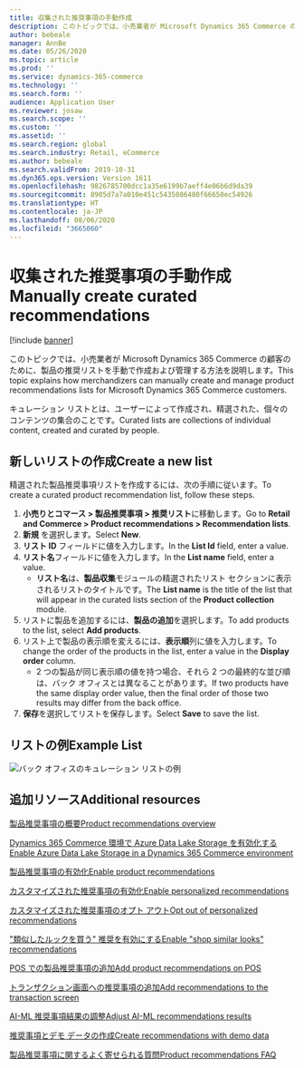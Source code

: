 ```yaml
---
title: 収集された推奨事項の手動作成
description: このトピックでは、小売業者が Microsoft Dynamics 365 Commerce の顧客のために、製品リストを手動で作成および管理する方法を説明します。
author: bebeale
manager: AnnBe
ms.date: 05/26/2020
ms.topic: article
ms.prod: ''
ms.service: dynamics-365-commerce
ms.technology: ''
ms.search.form: ''
audience: Application User
ms.reviewer: josaw
ms.search.scope: ''
ms.custom: ''
ms.assetid: ''
ms.search.region: global
ms.search.industry: Retail, eCommerce
ms.author: bebeale
ms.search.validFrom: 2019-10-31
ms.dyn365.ops.version: Version 1611
ms.openlocfilehash: 9826785700dcc1a35e6199b7aeff4e06b6d9da39
ms.sourcegitcommit: 8905d7a7a010e451c5435086480f66650ec54926
ms.translationtype: HT
ms.contentlocale: ja-JP
ms.lasthandoff: 08/06/2020
ms.locfileid: "3665060"
---
```

# <a name="manually-create-curated-recommendations"></a><span data-ttu-id="7b5c1-103">収集された推奨事項の手動作成</span><span class="sxs-lookup"><span data-stu-id="7b5c1-103">Manually create curated recommendations</span></span>

[!include [banner](includes/banner.md)]

<span data-ttu-id="7b5c1-104">このトピックでは、小売業者が Microsoft Dynamics 365 Commerce の顧客のために、製品の推奨リストを手動で作成および管理する方法を説明します。</span><span class="sxs-lookup"><span data-stu-id="7b5c1-104">This topic explains how merchandizers can manually create and manage product recommendations lists for Microsoft Dynamics 365 Commerce customers.</span></span>

<span data-ttu-id="7b5c1-105">キュレーション リストとは、ユーザーによって作成され、精選された、個々のコンテンツの集合のことです。</span><span class="sxs-lookup"><span data-stu-id="7b5c1-105">Curated lists are collections of individual content, created and curated by people.</span></span>  

## <a name="create-a-new-list"></a><span data-ttu-id="7b5c1-106">新しいリストの作成</span><span class="sxs-lookup"><span data-stu-id="7b5c1-106">Create a new list</span></span>

<span data-ttu-id="7b5c1-107">精選された製品推奨事項リストを作成するには、次の手順に従います。</span><span class="sxs-lookup"><span data-stu-id="7b5c1-107">To create a curated product recommendation list, follow these steps.</span></span>

1. <span data-ttu-id="7b5c1-108">**小売りとコマース &gt; 製品推奨事項 &gt; 推奨リスト**に移動します。</span><span class="sxs-lookup"><span data-stu-id="7b5c1-108">Go to **Retail and Commerce &gt; Product recommendations &gt; Recommendation lists**.</span></span>
1. <span data-ttu-id="7b5c1-109">**新規** を選択します。</span><span class="sxs-lookup"><span data-stu-id="7b5c1-109">Select **New**.</span></span>
1. <span data-ttu-id="7b5c1-110">**リスト ID** フィールドに値を入力します。</span><span class="sxs-lookup"><span data-stu-id="7b5c1-110">In the **List Id** field, enter a value.</span></span>
1. <span data-ttu-id="7b5c1-111">**リスト名**フィールドに値を入力します。</span><span class="sxs-lookup"><span data-stu-id="7b5c1-111">In the **List name** field, enter a value.</span></span>
    - <span data-ttu-id="7b5c1-112">**リスト名**は、**製品収集**モジュールの精選されたリスト セクションに表示されるリストのタイトルです。</span><span class="sxs-lookup"><span data-stu-id="7b5c1-112">The **List name** is the title of the list that will appear in the curated lists section of the **Product collection** module.</span></span>
1. <span data-ttu-id="7b5c1-113">リストに製品を追加するには、**製品の追加**を選択します。</span><span class="sxs-lookup"><span data-stu-id="7b5c1-113">To add products to the list, select **Add products**.</span></span>
1. <span data-ttu-id="7b5c1-114">リスト上で製品の表示順を変えるには、**表示順**列に値を入力します。</span><span class="sxs-lookup"><span data-stu-id="7b5c1-114">To change the order of the products in the list, enter a value in the **Display order** column.</span></span>
    - <span data-ttu-id="7b5c1-115">2 つの製品が同じ表示順の値を持つ場合、それら 2 つの最終的な並び順は、バック オフィスとは異なることがあります。</span><span class="sxs-lookup"><span data-stu-id="7b5c1-115">If two products have the same display order value, then the final order of those two results may differ from the back office.</span></span>
1. <span data-ttu-id="7b5c1-116">**保存**を選択してリストを保存します。</span><span class="sxs-lookup"><span data-stu-id="7b5c1-116">Select **Save** to save the list.</span></span>

## <a name="example-list"></a><span data-ttu-id="7b5c1-117">リストの例</span><span class="sxs-lookup"><span data-stu-id="7b5c1-117">Example List</span></span>

![バック オフィスのキュレーション リストの例](./media/examplecuratedrecolist.png)

## <a name="additional-resources"></a><span data-ttu-id="7b5c1-119">追加リソース</span><span class="sxs-lookup"><span data-stu-id="7b5c1-119">Additional resources</span></span>

[<span data-ttu-id="7b5c1-120">製品推奨事項の概要</span><span class="sxs-lookup"><span data-stu-id="7b5c1-120">Product recommendations overview</span></span>](product-recommendations.md)

[<span data-ttu-id="7b5c1-121">Dynamics 365 Commerce 環境で Azure Data Lake Storage を有効化する</span><span class="sxs-lookup"><span data-stu-id="7b5c1-121">Enable Azure Data Lake Storage in a Dynamics 365 Commerce environment</span></span>](enable-adls-environment.md)

[<span data-ttu-id="7b5c1-122">製品推奨事項の有効化</span><span class="sxs-lookup"><span data-stu-id="7b5c1-122">Enable product recommendations</span></span>](enable-product-recommendations.md)

[<span data-ttu-id="7b5c1-123">カスタマイズされた推奨事項の有効化</span><span class="sxs-lookup"><span data-stu-id="7b5c1-123">Enable personalized recommendations</span></span>](personalized-recommendations.md)

[<span data-ttu-id="7b5c1-124">カスタマイズされた推奨事項のオプト アウト</span><span class="sxs-lookup"><span data-stu-id="7b5c1-124">Opt out of personalized recommendations</span></span>](personalization-gdpr.md)

[<span data-ttu-id="7b5c1-125">"類似したルックを買う" 推奨を有効にする</span><span class="sxs-lookup"><span data-stu-id="7b5c1-125">Enable "shop similar looks" recommendations</span></span>](shop-similar-looks.md)

[<span data-ttu-id="7b5c1-126">POS での製品推奨事項の追加</span><span class="sxs-lookup"><span data-stu-id="7b5c1-126">Add product recommendations on POS</span></span>](product.md)

[<span data-ttu-id="7b5c1-127">トランザクション画面への推奨事項の追加</span><span class="sxs-lookup"><span data-stu-id="7b5c1-127">Add recommendations to the transaction screen</span></span>](add-recommendations-control-pos-screen.md)

[<span data-ttu-id="7b5c1-128">AI-ML 推奨事項結果の調整</span><span class="sxs-lookup"><span data-stu-id="7b5c1-128">Adjust AI-ML recommendations results</span></span>](modify-product-recommendation-results.md)

[<span data-ttu-id="7b5c1-129">推奨事項とデモ データの作成</span><span class="sxs-lookup"><span data-stu-id="7b5c1-129">Create recommendations with demo data</span></span>](product-recommendations-demo-data.md)

[<span data-ttu-id="7b5c1-130">製品推奨事項に関するよく寄せられる質問</span><span class="sxs-lookup"><span data-stu-id="7b5c1-130">Product recommendations FAQ</span></span>](faq-recommendations.md)
